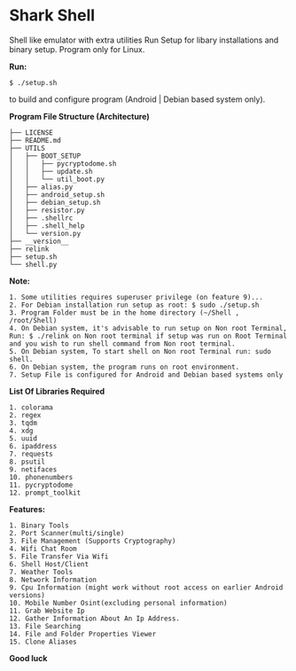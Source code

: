 # Shark Shell

Shell like emulator with extra utilities
Run Setup for libary installations and binary setup.
Program only for Linux.

**Run:**

```$ ./setup.sh ``` 

to build and configure program (Android | Debian based system only).

**Program File Structure (Architecture)**
```Shell/
├── LICENSE
├── README.md
├── UTILS
│   ├── BOOT_SETUP
│   │   ├── pycryptodome.sh
│   │   ├── update.sh
│   │   └── util_boot.py
│   ├── alias.py
│   ├── android_setup.sh
│   ├── debian_setup.sh
│   ├── resistor.py
│   ├── .shellrc
│   ├── .shell_help
│   └── version.py
├── __version__
├── relink
├── setup.sh
└── shell.py

```

**Note:**
```
1. Some utilities requires superuser privilege (on feature 9)...
2. For Debian installation run setup as root: $ sudo ./setup.sh
3. Program Folder must be in the home directory (~/Shell , /root/Shell)
4. On Debian system, it's advisable to run setup on Non root Terminal, Run: $ ./relink on Non root terminal if setup was run on Root Terminal and you wish to run shell command from Non root terminal.
5. On Debian system, To start shell on Non root Terminal run: sudo shell.
6. On Debian system, the program runs on root environment.
7. Setup File is configured for Android and Debian based systems only
```

**List Of Libraries Required**
```
1. colorama
2. regex
3. tqdm
4. xdg
5. uuid
6. ipaddress
7. requests
8. psutil
9. netifaces
10. phonenumbers
11. pycryptodome
12. prompt_toolkit
```

**Features:**
```
1. Binary Tools
2. Port Scanner(multi/single)
3. File Management (Supports Cryptography)
4. Wifi Chat Room
5. File Transfer Via Wifi
6. Shell Host/Client
7. Weather Tools
8. Network Information
9. Cpu Information (might work without root access on earlier Android versions)
10. Mobile Number Osint(excluding personal information)
11. Grab Website Ip
12. Gather Information About An Ip Address.
13. File Searching
14. File and Folder Properties Viewer
15. Clone Aliases
```

**Good luck**
